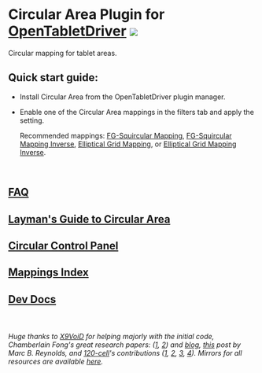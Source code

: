 # Circular Area Plugin for [OpenTabletDriver](https://github.com/OpenTabletDriver/OpenTabletDriver) [![](https://img.shields.io/github/downloads/Kuuuube/Circular_Area/total.svg)](https://github.com/Kuuuube/Circular_Area/releases/latest)

Circular mapping for tablet areas.

## Quick start guide:
- Install Circular Area from the OpenTabletDriver plugin manager.
- Enable one of the Circular Area mappings in the filters tab and apply the setting.

    Recommended mappings: [FG-Squircular Mapping](https://github.com/Kuuuube/Circular_Area/blob/main/wiki/mappings/fg_squircular_mapping.md#fg-squircular-mapping), [FG-Squircular Mapping Inverse](https://github.com/Kuuuube/Circular_Area/blob/main/wiki/mappings/fg_squircular_mapping.md#fg-squircular-mapping-inverse), [Elliptical Grid Mapping](https://github.com/Kuuuube/Circular_Area/blob/main/wiki/mappings/elliptical_grid_mapping.md#elliptical-grid-mapping), or [Elliptical Grid Mapping Inverse](https://github.com/Kuuuube/Circular_Area/blob/main/wiki/mappings/elliptical_grid_mapping.md#elliptical-grid-mapping-inverse).


<br>

## [FAQ](./wiki/FAQ.md)

## [Layman's Guide to Circular Area](./wiki/layman_s_guide_to_circular_area.md)

## [Circular Control Panel](./wiki/circular_control_panel.md)

## [Mappings Index](./wiki/mappings_index.md)

## [Dev Docs](./wiki/dev_docs.md)

<br>

###### Huge thanks to [X9VoiD](https://github.com/X9VoiD) for helping majorly with the initial code, Chamberlain Fong's great research papers: \([1](https://arxiv.org/abs/1509.06344), [2](https://arxiv.org/abs/1709.07875)\) and [blog](https://squircular.blogspot.com/), [this](http://marc-b-reynolds.github.io/math/2017/01/08/SquareDisc.html) post by Marc B. Reynolds, and [120-cell](https://github.com/120-cell)'s contributions \([1](https://www.desmos.com/calculator/t5vijabkfh), [2](https://www.desmos.com/calculator/phn1ohdtja), [3](https://www.desmos.com/calculator/vhu6dltqnu), [4](https://www.desmos.com/calculator/jlmsdmya87)\). Mirrors for all resources are available [here](./resources/resources.md).
